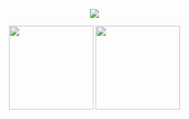 <p align="center">
<a href="https://github.com/xgrece">
  <img src="https://discord.c99.nl/widget/theme-4/503227548948496405.png">
  </a>
<div align="center">
    <img height="150em" src="https://github-readme-stats.vercel.app/api?username=xgrece&show_icons=true&title_color=4F8CC9&text_color=9f9f9f&bg_color=00000000&hide_border=true&icon_color=4F8CC9&hide_title=true&count_private=true" />
    <img height="150em" src="https://github-readme-stats.vercel.app/api/top-langs/?username=xgrece&layout=compact&show_icons=true&title_color=4F8CC9&text_color=9f9f9f&bg_color=00000000&hide_border=true&icon_color=4F8CC9&count_private=true" />
    <a href="https://github.com/xgrece"></a>
</div></p>

